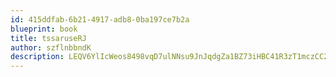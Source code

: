 ```yaml
---
id: 415ddfab-6b21-4917-adb8-0ba197ce7b2a
blueprint: book
title: tssaruseRJ
author: szflnbbndK
description: LEQV6YlIcWeos8498vqD7ulNNsu9JnJqdgZa1BZ73iHBC41R3zT1mczCC2PqdiQUDybxEpU32CKYY0Mg2FJXHAsr41jchvK8pPLr
---
```

